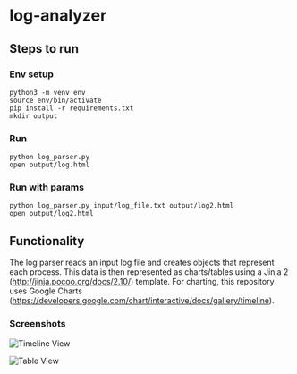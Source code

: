 # log-analyzer

## Steps to run
### Env setup
```
python3 -m venv env
source env/bin/activate
pip install -r requirements.txt 
mkdir output
```
### Run
```
python log_parser.py
open output/log.html
```
### Run with params
```
python log_parser.py input/log_file.txt output/log2.html
open output/log2.html
```

## Functionality

The log parser reads an input log file and creates objects that represent each process. This data is then represented as charts/tables using a Jinja 2 (http://jinja.pocoo.org/docs/2.10/) template. For charting, this repository uses Google Charts (https://developers.google.com/chart/interactive/docs/gallery/timeline).

### Screenshots

![Timeline View](https://user-images.githubusercontent.com/28618260/50991193-ef298080-14c8-11e9-8d12-6c0673976e66.png "Timeline View")

![Table View](https://user-images.githubusercontent.com/28618260/50991196-f0f34400-14c8-11e9-8f34-7cc13fde4989.png "Table View")
